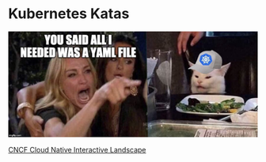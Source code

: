 # Kubernetes Katas

![woman-yelling-at-kat](images/woman-yelling-at-kat.jpeg)

[CNCF Cloud Native Interactive Landscape](https://landscape.cncf.io/)
